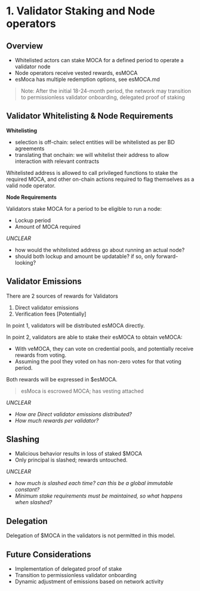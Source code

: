 # 1. Validator Staking and Node operators

## Overview

- Whitelisted actors can stake MOCA for a defined period to operate a validator node
- Node operators receive vested rewards, esMOCA
- esMoca has multiple redemption options, see esMOCA.md

> Note: After the initial 18-24-month period, the network may transition to permissionless validator onboarding, delegated proof of staking

## Validator Whitelisting & Node Requirements

**Whitelisting**

- selection is off-chain: select entities will be whitelisted as per BD agreements
- translating that onchain: we will whitelist their address to allow interaction with relevant contracts

Whitelisted address is allowed to call privileged functions to stake the required MOCA, and other on-chain actions required to flag themselves as a valid node operator.

**Node Requirements**

Validators stake MOCA for a period to be eligible to run a node:

- Lockup period
- Amount of MOCA required

*UNCLEAR*

- how would the whitelisted address go about running an actual node?
- should both lockup and amount be updatable? if so, only forward-looking?

## Validator Emissions

There are 2 sources of rewards for Validators

1. Direct validator emissions
2. Verification fees [Potentially]

In point 1, validators will be distributed esMOCA directly.

In point 2, validators are able to stake their esMOCA to obtain veMOCA:

- With veMOCA, they can vote on credential pools, and potentially receive rewards from voting.
- Assuming the pool they voted on has non-zero votes for that voting period.

Both rewards will be expressed in $esMOCA.
> esMoca is escrowed MOCA; has vesting attached

*UNCLEAR*

- *How are Direct validator emissions distributed?*
- *How much rewards per validator?*

## Slashing

- Malicious behavior results in loss of staked $MOCA
- Only principal is slashed; rewards untouched.

*UNCLEAR*

- *how much is slashed each time? can this be a global immutable constant?*
- *Minimum stake requirements must be maintained, so what happens when slashed?*

## Delegation

Delegation of $MOCA in the validators is not permitted in this model.

## Future Considerations

- Implementation of delegated proof of stake
- Transition to permissionless validator onboarding
- Dynamic adjustment of emissions based on network activity